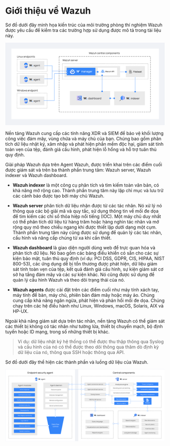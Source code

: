 # Giới thiệu về Wazuh

Sơ đồ dưới đây minh họa kiến trúc của môi trường phòng thí nghiệm Wazuh được yêu cầu để kiểm tra các trường hợp sử dụng được mô tả trong tài liệu này.

![Kiến trúc môi trường phòng thí nghiệm Wazuh](/Images/wazuh-001.png)

Nền tảng Wazuh cung cấp các tính năng XDR và SIEM để bảo vệ khối lượng công việc đám mây, vùng chứa và máy chủ của bạn. Chúng bao gồm phân tích dữ liệu nhật ký, xâm nhập và phát hiện phần mềm độc hại, giám sát tính toàn vẹn của tệp, đánh giá cấu hình, phát hiện lỗ hổng và hỗ trợ tuân thủ quy định.

Giải pháp Wazuh dựa trên Agent Wazuh, được triển khai trên các điểm cuối được giám sát và trên ba thành phần trung tâm: Wazuh server, Wazuh indexer và Wazuh dashboard.

- **Wazuh indexer** là một công cụ phân tích và tìm kiếm toàn văn bản, có khả năng mở rộng cao. Thành phần trung tâm này lập chỉ mục và lưu trữ các cảnh báo được tạo bởi máy chủ Wazuh.

- **Wazuh server** phân tích dữ liệu nhận được từ các tác nhân. Nó xử lý nó thông qua các bộ giải mã và quy tắc, sử dụng thông tin về mối đe dọa để tìm kiếm các chỉ số thỏa hiệp nổi tiếng (IOC). Một máy chủ duy nhất có thể phân tích dữ liệu từ hàng trăm hoặc hàng nghìn tác nhân và mở rộng quy mô theo chiều ngang khi được thiết lập dưới dạng một cụm. Thành phần trung tâm này cũng được sử dụng để quản lý các tác nhân, cấu hình và nâng cấp chúng từ xa khi cần thiết.

- **Wazuh dashboard** là giao diện người dùng web để trực quan hóa và phân tích dữ liệu. Nó bao gồm các bảng điều khiển có sẵn cho các sự kiện bảo mật, tuân thủ quy định (ví dụ: PCI DSS, GDPR, CIS, HIPAA, NIST 800-53), các ứng dụng dễ bị tổn thương được phát hiện, dữ liệu giám sát tính toàn vẹn của tệp, kết quả đánh giá cấu hình, sự kiện giám sát cơ sở hạ tầng đám mây và các sự kiện khác. Nó cũng được sử dụng để quản lý cấu hình Wazuh và theo dõi trạng thái của nó.

- **Wazuh agents** được cài đặt trên các điểm cuối như máy tính xách tay, máy tính để bàn, máy chủ, phiên bản đám mây hoặc máy ảo. Chúng cung cấp khả năng ngăn ngừa, phát hiện và phản hồi mối đe dọa. Chúng chạy trên các hệ điều hành như Linux, Windows, macOS, Solaris, AIX và HP-UX.

Ngoài khả năng giám sát dựa trên tác nhân, nền tảng Wazuh có thể giám sát các thiết bị không có tác nhân như tường lửa, thiết bị chuyển mạch, bộ định tuyến hoặc ID mạng, trong số những thiết bị khác.

> Ví dụ: dữ liệu nhật ký hệ thống có thể được thu thập thông qua Syslog và cấu hình của nó có thể được theo dõi thông qua thăm dò định kỳ dữ liệu của nó, thông qua SSH hoặc thông qua API.

Sơ đồ dưới đây thể hiện các thành phần và luồng dữ liệu của Wazuh.

![Các thành phần và luồng dữ liệu của Wazuh](/Images/wazuh-002.png)
